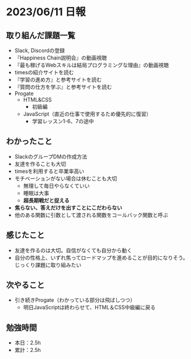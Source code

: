 # 2023/06/11 日報

## 取り組んだ課題一覧
- Slack, Discordの登録
- 『Happiness Chain説明会』の動画視聴
- 『最も稼げるWebスキルは結局プログラミングな理由』の動画視聴
- timesの紹介サイトを読む
- 『学習の進め方』と参考サイトを読む
- 『質問の仕方を学ぶ』と参考サイトを読む
- Progate
    - HTML&CSS
        - 初級編
    - JavaScript（直近の仕事で使用するため優先的に復習）
        - 学習レッスン1-6、7の途中

## わかったこと
- SlackのグループDMの作成方法
- 友達を作ることも大切
- timesを利用すると卒業率高い
- モチベーションがない場合は休むことも大切
    - 無理して毎日やらなくていい
    - 睡眠は大事
    - **超長期戦だと捉える**
- **焦らない、答えだけを出すことにこだわらない**
- 他のある関数に引数として渡される関数をコールバック関数と呼ぶ

## 感じたこと
- 友達を作るのは大切。自信がなくても自分から動く
- 自分の性格上、いずれ焦ってロードマップを進めることが目的になりそう。じっくり課題に取り組みたい

## 次やること
- 引き続きProgate（わかっている部分は飛ばしつつ）
  - 明日JavaScriptは終わらせて、HTML＆CSS中級編に戻る

## 勉強時間
- 本日：2.5h
- 累計：2.5h 